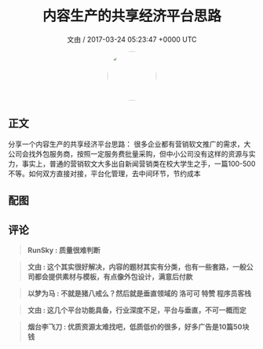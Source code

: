 <h1 align="center">内容生产的共享经济平台思路</h1>
<p align="center">
    <a>文由 / 2017-03-24 05:23:47 &#43;0000 UTC</a>
</p>

<div align="center">
    <img src="https://images.zsxq.com/Fs1YVZC0ovOT-wtBZFtJ7rJ2pMwM?e=1590940799&amp;token=kIxbL07-8jAj8w1n4s9zv64FuZZNEATmlU_Vm6zD:3gokMGjxCFwj5V9RlrVVw-HDnl8=" width="100" height="100" style="border:1px solid;border-radius:50%; color:#ffffff"/>
</div>

## 正文

<div>
分享一个内容生产的共享经济平台思路：
很多企业都有营销软文推广的需求，大公司会找外包服务商，按照一定服务费批量采购，但中小公司没有这样的资源与实力，事实上，普通的营销软文大多出自新闻营销类在校大学生之手，一篇100-500不等。如何双方直接对接，平台化管理，去中间环节，节约成本
</div>

## 配图
<div class="image" align="center">

</div>

## 评论

<div align="left">
<div>

<blockquote >
<span> <strong>RunSky : 质量很难判断 </strong></span>
</blockquote>

<blockquote >
<span> <strong>文由 : 这个其实很好解决，内容的题材其实有分类，也有一些套路，一般公司都会提供素材与模板，有点像外包设计，满意后付款 </strong></span>
</blockquote>

<blockquote >
<span> <strong>以梦为马 : 不就是猪八戒么？然后就是垂直领域的 洛可可 特赞 程序员客栈 </strong></span>
</blockquote>

<blockquote >
<span> <strong>文由 : 这几个平台功能具备，行业深度不足，平台与垂直，不可一概而定 </strong></span>
</blockquote>

<blockquote >
<span> <strong>烟台李飞刀 : 优质资源太难找吧，低质低价的很多，好多广告是10篇50块钱 </strong></span>
</blockquote>

</div>
</div>